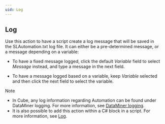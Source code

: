 ```yaml
---
uid: Log
---
```


## Log

Use this action to have a script create a log message that will be saved in the SLAutomation.txt log file. It can either be a pre-determined message, or a message depending on a variable:

- To have a fixed message logged, click the default *Variable* field to select *Message* instead, and type a message in the next field.

- To have a message logged based on a variable, keep *Variable* selected and then click the next field to select the variable.

> [!NOTE]
> - In Cube, any log information regarding Automation can be found under DataMiner logging. For more information, see [DataMiner logging](../../part_6/logging/DataMiner_logging.md).
> - It is also possible to add this action within a C# block in a script. For more information, see [Log](../../part_7/CsharpReference/Engine_methods.md#log).
>
